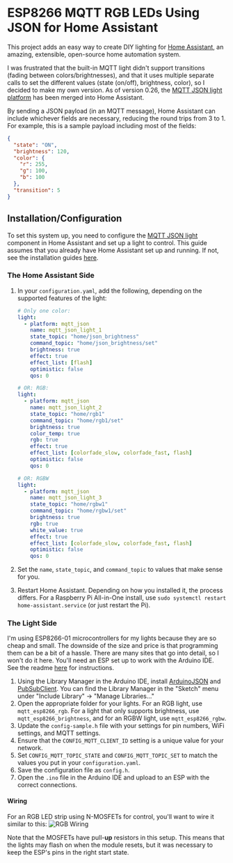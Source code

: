 # ESP8266 MQTT RGB LEDs Using JSON for Home Assistant

This project adds an easy way to create DIY lighting for [Home Assistant](https://home-assistant.io/), an amazing, extensible, open-source home automation system.

I was frustrated that the built-in MQTT light didn't support transitions (fading between colors/brightnesses), and that it uses multiple separate calls to set the different values (state (on/off), brightness, color), so I decided to make my own version. As of version 0.26, the [MQTT JSON light platform](https://home-assistant.io/components/light.mqtt_json/) has been merged into Home Assistant.

By sending a JSON payload (in an MQTT message), Home Assistant can include whichever fields are necessary, reducing the round trips from 3 to 1. For example, this is a sample payload including most of the fields:
```json
{
  "state": "ON",
  "brightness": 120,
  "color": {
    "r": 255,
    "g": 100,
    "b": 100
  },
  "transition": 5
}
```

## Installation/Configuration

To set this system up, you need to configure the [MQTT JSON light](https://home-assistant.io/components/light.mqtt_json/) component in Home Assistant and set up a light to control. This guide assumes that you already have Home Assistant set up and running. If not, see the installation guides [here](https://home-assistant.io/getting-started/).

### The Home Assistant Side
1. In your `configuration.yaml`, add the following, depending on the supported features of the light:

    ```yaml
    # Only one color:
    light:
      - platform: mqtt_json
        name: mqtt_json_light_1
        state_topic: "home/json_brightness"
        command_topic: "home/json_brightness/set"
        brightness: true
        effect: true
        effect_list: [flash]
        optimistic: false
        qos: 0

    # OR: RGB:
    light:
      - platform: mqtt_json
        name: mqtt_json_light_2
        state_topic: "home/rgb1"
        command_topic: "home/rgb1/set"
        brightness: true
        color_temp: true
        rgb: true
        effect: true
        effect_list: [colorfade_slow, colorfade_fast, flash]
        optimistic: false
        qos: 0

    # OR: RGBW
    light:
      - platform: mqtt_json
        name: mqtt_json_light_3
        state_topic: "home/rgbw1"
        command_topic: "home/rgbw1/set"
        brightness: true
        rgb: true
        white_value: true
        effect: true
        effect_list: [colorfade_slow, colorfade_fast, flash]
        optimistic: false
        qos: 0
    ```
2. Set the `name`, `state_topic`, and `command_topic` to values that make sense for you.
3. Restart Home Assistant. Depending on how you installed it, the process differs. For a Raspberry Pi All-in-One install, use `sudo systemctl restart home-assistant.service` (or just restart the Pi).

### The Light Side
I'm using ESP8266-01 microcontrollers for my lights because they are so cheap and small. The downside of the size and price is that programming them can be a bit of a hassle. There are many sites that go into detail, so I won't do it here. You'll need an ESP set up to work with the Arduino IDE. See the readme [here](https://github.com/esp8266/Arduino) for instructions.

1. Using the Library Manager in the Arduino IDE, install [ArduinoJSON](https://github.com/bblanchon/ArduinoJson/) and [PubSubClient](http://pubsubclient.knolleary.net/). You can find the Library Manager in the "Sketch" menu under "Include Library" -> "Manage Libraries..."
2. Open the appropriate folder for your lights. For an RGB light, use `mqtt_esp8266_rgb`. For a light that only supports brightness, use `mqtt_esp8266_brightness`, and for an RGBW light, use `mqtt_esp8266_rgbw`.
3. Update the `config-sample.h` file with your settings for pin numbers, WiFi settings, and MQTT settings.
4. Ensure that the `CONFIG_MQTT_CLIENT_ID` setting is a unique value for your network.
5. Set `CONFIG_MQTT_TOPIC_STATE` and `CONFIG_MQTT_TOPIC_SET` to match the values you put in your `configuration.yaml`.
6. Save the configuration file as `config.h`.
7. Open the `.ino` file in the Arduino IDE and upload to an ESP with the correct connections.


#### Wiring
For an RGB LED strip using N-MOSFETs for control, you'll want to wire it similar to this:
![RGB Wiring](https://raw.githubusercontent.com/corbanmailloux/esp-mqtt-rgb-led/master/ESP%20RGB%20LED_bb.png)

Note that the MOSFETs have pull-**up** resistors in this setup. This means that the lights may flash on when the module resets, but it was necessary to keep the ESP's pins in the right start state.

